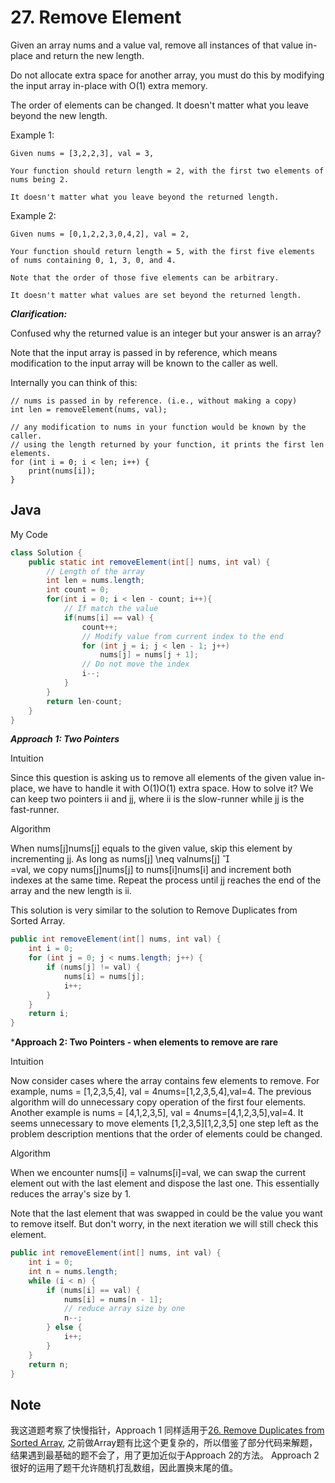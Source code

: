 # 27. Remove Element

Given an array nums and a value val, remove all instances of that value in-place and return the new length.

Do not allocate extra space for another array, you must do this by modifying the input array in-place with O(1) extra memory.

The order of elements can be changed. It doesn't matter what you leave beyond the new length.

Example 1:

```
Given nums = [3,2,2,3], val = 3,

Your function should return length = 2, with the first two elements of nums being 2.

It doesn't matter what you leave beyond the returned length.
```

Example 2:

```
Given nums = [0,1,2,2,3,0,4,2], val = 2,

Your function should return length = 5, with the first five elements of nums containing 0, 1, 3, 0, and 4.

Note that the order of those five elements can be arbitrary.

It doesn't matter what values are set beyond the returned length.
```
***Clarification:***

Confused why the returned value is an integer but your answer is an array?

Note that the input array is passed in by reference, which means modification to the input array will be known to the caller as well.

Internally you can think of this:

```
// nums is passed in by reference. (i.e., without making a copy)
int len = removeElement(nums, val);

// any modification to nums in your function would be known by the caller.
// using the length returned by your function, it prints the first len elements.
for (int i = 0; i < len; i++) {
    print(nums[i]);
}
```


## Java

My Code
``` java
class Solution {
    public static int removeElement(int[] nums, int val) {
        // Length of the array
        int len = nums.length;
        int count = 0;
        for(int i = 0; i < len - count; i++){
            // If match the value
            if(nums[i] == val) {
                count++;
                // Modify value from current index to the end
                for (int j = i; j < len - 1; j++)
                    nums[j] = nums[j + 1];
                // Do not move the index
                i--;
            }
        }
        return len-count;
    }
}
```
***Approach 1: Two Pointers***

Intuition

Since this question is asking us to remove all elements of the given value in-place, we have to handle it with O(1)O(1) extra space. How to solve it? We can keep two pointers ii and jj, where ii is the slow-runner while jj is the fast-runner.

Algorithm

When nums[j]nums[j] equals to the given value, skip this element by incrementing jj. As long as nums[j] \neq valnums[j] 

​	
 =val, we copy nums[j]nums[j] to nums[i]nums[i] and increment both indexes at the same time. Repeat the process until jj reaches the end of the array and the new length is ii.

This solution is very similar to the solution to Remove Duplicates from Sorted Array.

```java
public int removeElement(int[] nums, int val) {
    int i = 0;
    for (int j = 0; j < nums.length; j++) {
        if (nums[j] != val) {
            nums[i] = nums[j];
            i++;
        }
    }
    return i;
}
```

***Approach 2: Two Pointers - when elements to remove are rare**

Intuition

Now consider cases where the array contains few elements to remove. For example, nums = [1,2,3,5,4], val = 4nums=[1,2,3,5,4],val=4. The previous algorithm will do unnecessary copy operation of the first four elements. Another example is nums = [4,1,2,3,5], val = 4nums=[4,1,2,3,5],val=4. It seems unnecessary to move elements [1,2,3,5][1,2,3,5] one step left as the problem description mentions that the order of elements could be changed.

Algorithm

When we encounter nums[i] = valnums[i]=val, we can swap the current element out with the last element and dispose the last one. This essentially reduces the array's size by 1.

Note that the last element that was swapped in could be the value you want to remove itself. But don't worry, in the next iteration we will still check this element.

```java
public int removeElement(int[] nums, int val) {
    int i = 0;
    int n = nums.length;
    while (i < n) {
        if (nums[i] == val) {
            nums[i] = nums[n - 1];
            // reduce array size by one
            n--;
        } else {
            i++;
        }
    }
    return n;
}
```

## Note

我这道题考察了快慢指针，Approach 1 同样适用于[26. Remove Duplicates from Sorted Array](https://leetcode.com/problems/remove-duplicates-from-sorted-array/), 之前做Array题有比这个更复杂的，所以借鉴了部分代码来解题，结果遇到最基础的题不会了，用了更加近似于Approach 2的方法。 Approach 2 很好的运用了题干允许随机打乱数组，因此置换末尾的值。

